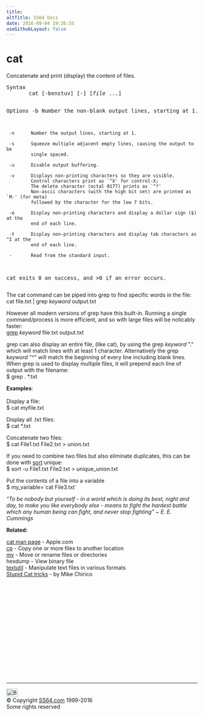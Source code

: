 ```yaml
---
title:
altTitle: SS64 Docs
date: 2016-09-04 19:26:55
useGithubLayout: false
---
```

<!-- #BeginLibraryItem "/Library/head_osx.lbi" --><!-- #EndLibraryItem --><h1>cat</h1> 
<p>Concatenate and print (display) the content of files.</p>
<pre>Syntax
       cat [-benstuv] [-] [<i>file</i> ...]

Options
     -b      Number the non-blank output lines, starting at 1.

     -n      Number the output lines, starting at 1.

     -s      Squeeze multiple adjacent empty lines, causing the output to be
             single spaced.

     -u      Disable output buffering.

     -v      Displays non-printing characters so they are visible. 
             Control characters print as `^X' for control-X;
             The delete character (octal 0177) prints as `^?' 
             Non-ascii characters (with the high bit set) are printed as `M-' (for meta)
             followed by the character for the low 7 bits.

     -e      Display non-printing characters and display a dollar sign ($) at the
             end of each line.

     -t      Display non-printing characters and display tab characters as ^I at the
             end of each line.

     -       Read from the standard input.

cat exits 0 on success, and &gt;0 if an error occurs.
</pre>
<p>The <span class="code">cat</span> command can be piped into <span class="code">grep</span> to find specific words in the file:<br>
<span class="code">cat file.txt | grep <i>keyword</i> output.txt</span></p>
<p>However all modern versions of <span class="code">grep</span> have this built-in. Running a single command/process is more efficient, and so with large files will be noticably faster:<span class="code"><br>
<a href="grep.html">grep</a> <i>keyword</i> file.txt output.txt</span></p>
<p>grep can also  display an entire file, (like <span class="code">cat</span>), by using the grep <i>keyword</i> "<span class="code">.</span>" which will match lines with at least 1 character. Alternatively the grep <i>keyword</i> "<span class="code">^</span>" will match the beginning of every line including blank lines.<br>
When grep is used to display multiple files, it will prepend each line of output with the filename:<br>
<span class="code">$ grep . *.txt</span></p>
<p><b>Examples</b>: <br>
<br>
Display a file:<br>
<span class="code">$ cat myfile.txt</span></p>
<p>Display all .txt files:<br>
<span class="code">$ cat *.txt</span></p>
<p>Concatenate two files: <span class="code"><br>
$ cat File1.txt File2.txt &gt; union.txt</span></p>
<p>If you need to combine two files but also eliminate duplicates, this can be done with <a href="sort.html">sort</a> unique: <br>
<span class="code">$ sort -u File1.txt File2.txt &gt; unique_union.txt</span></p>
<p>Put the contents of a file into a variable<br>
<span class="code">$ my_variable=`cat File3.txt`</span></p>
<p class="quote"><i>“To be nobody but yourself - in a world which is doing its best, night and day, to make you like everybody else - means to fight the hardest battle which any human being can fight, and never stop fighting” ~ E. E. Cummings </i></p>
<p><b>Related:</b></p>
<p><a href="https://developer.apple.com/legacy/library/documentation/Darwin/Reference/ManPages/man1/cat.1.html">cat man page</a> - Apple.com<br>
<a href="cp.html">cp</a> - Copy one or more files to another location<br>
<a href="mv.html">mv</a> - Move or rename files or directories <br>
hexdump - View binary file<br>
<a href="textutil.html">textutil</a> - Manipulate text files in various formats<br>
<a href="http://souptonuts.sourceforge.net/chirico/articles/1/stupidcat.html">Stupid Cat tricks</a> - by Mike Chirico</p><!-- #BeginLibraryItem "/Library/foot_osx.lbi" --><p>
<!-- OSX300 -->
<ins class="adsbygoogle" style="display:inline-block;width:300px;height:250px" data-ad-client="ca-pub-6140977852749469" data-ad-slot="1823340303"></ins>
<script>
(adsbygoogle = window.adsbygoogle || []).push({});
</script></p>
<hr>
<div id="bl" class="footer"><a href="cat.html#"><img src="../images/top.png" width="30" height="22" alt="Back to the Top"></a></div>
<div id="br" class="footer, tagline">© Copyright <a href="../index.html">SS64.com</a> 1999-2016<br>
Some rights reserved</div><!-- #EndLibraryItem -->
